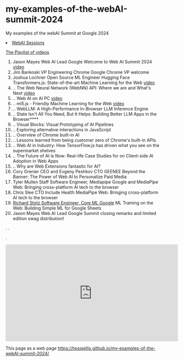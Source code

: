 # my-examples-of-the-webAI-summit-2024
My examples of the webAI Summit at Google 2024


<li><a href="https://rsvp.withgoogle.com/events/web-ai-summit-2024/sessions">WebAI Sessions</a>


<a href="https://www.youtube.com/watch?v=tF70o1Q8VkM&list=PLNYkxOF6rcIAEVKJ98bDkQRkwvO4grhnt">The Playlist of videos </a>

<ol>
    
<li><a >Jason Mayes Web AI Lead Google </a> Welcome to Web AI Summit 2024  <a href="https://www.youtube.com/watch?v=tF70o1Q8VkM&list=PLNYkxOF6rcIAEVKJ98bDkQRkwvO4grhnt&index=1&pp=iAQB">video</a>
<li><a > Jim Bankoski VP Engineering Chrome </a> Google Chrome VP welcome
<li><a > Joshua Lochner Open Source ML Engineer Hugging Face</a> Transformers.js: State-of-the-art Machine Learning for the Web <a href="https://www.youtube.com/watch?v=n18Lrbo8VU8&list=PLNYkxOF6rcIAEVKJ98bDkQRkwvO4grhnt&index=2&pp=iAQB">video</a>
<li><a > ..</a> The Web Neural Network (WebNN) API: Where we are and What's Next <a href="https://www.youtube.com/watch?v=FoYBWzXCsmM&list=PLNYkxOF6rcIAEVKJ98bDkQRkwvO4grhnt&index=3&pp=iAQB">video</a>
<li><a > ..</a> Web AI on AI PC  <a href="https://www.youtube.com/watch?v=5BjB7AIed3A&list=PLNYkxOF6rcIAEVKJ98bDkQRkwvO4grhnt&index=4&pp=iAQB">video</a>
<li><a > ..</a> ml5.js - Friendly Machine Learning for the Web   <a href="https://www.youtube.com/watch?v=LHhSxtgyuUw&list=PLNYkxOF6rcIAEVKJ98bDkQRkwvO4grhnt&index=5&pp=iAQB">video</a>
<li><a > ..</a> WebLLM: A High-Performance In-Browser LLM Inference Engine
<li><a > ..</a> State Isn't All You Need, But It Helps: Building Better LLM Apps in the Browser****
<li><a > ..</a> Visual Blocks: Visual Prototyping of AI Pipelines
<li><a > ..</a> Exploring alternative interactions in JavaScript
<li><a > ..</a> Overview of Chrome built-in AI
<li><a > ..</a> Lessons learned from being customer zero of Chrome's built-in APIs
<li><a > ..</a> Web AI in Industry: How TensorFlow.js has driven what you see on the supermarket shelves
<li><a > ..</a> The Future of AI is Now: Real-life Case Studies for on Client-side AI Adoption in Web Apps
<li><a > ..</a> Why are Web Extensions fantastic for AI?
<li><a >Cory Grenier CEO and Evgeny Peshkov CTO GEENEE</a> Beyond the Banner: The Power of Web AI to Personalize Paid Media
<li><a > Tyler Mullen Staff Software Engineer, Mediapipe Google and  </a> MediaPipe Web: Bringing cross-platform AI tech to the browser
<li><a > Chris Slee CTO Include Health</a> MediaPipe Web: Bringing cross-platform AI tech to the browser
<li><a href="https://lnkd.in/gWn5BPv3?trk=public_post-text"> Richard Stotz Software Engineer, Core ML Google</a> ML Training on the Web: Building Simple ML for Google Sheets
<li><a >Jason Mayes Web AI Lead Google </a> Summit closing remarks and limited edition swag distribution!



</ol>

.
.

.



<iframe width="560" height="315" src="https://www.youtube.com/embed/IUDJ_ul8pto?si=Ehh1_C4DeLHedXSW" title="YouTube video player" frameborder="0" allow="accelerometer; autoplay; clipboard-write; encrypted-media; gyroscope; picture-in-picture; web-share" referrerpolicy="strict-origin-when-cross-origin" allowfullscreen></iframe>





This page as a web page  https://hpssjellis.github.io/my-examples-of-the-webAI-summit-2024/
